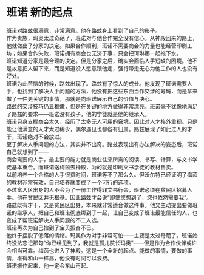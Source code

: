 # 班诺 新的起点
班诺对路兹很满意，非常满意。他在路兹身上看到了自己的影子。  
作为贵族，玛奥太过奇葩了，班诺对与他合作完全没有信心。从神殿回来的路上，他就做出了分家的决定。如果合作顺利，班诺不需要商会的力量也能经营印刷工坊；如果合作失败，班诺拥有商会也无济于事，只会把珂琳娜一起拖下水。  
班诺知道分家是最合理的决定。但是分家之后，确实会面临人手短缺的困境。他不是故意把人留下来，而是知道没人愿意跟他走，强行带走无心为他工作的人也没有好处。  
班诺为此苦恼的时候，路兹出现了。路兹有了惊人的成长。他发现了班诺需要人手，也找到了解决人手问题的方法，他没有把这些东西当作交涉的筹码，而是拿来做了一件更关键的事情，那就是向班诺展示自己的价值与决心。  
路兹的交涉技巧仍显稚嫩，但是在关键的地方做得非常漂亮。班诺毫不犹豫地满足了路兹的要求——班诺没有孩子，他的学徒就是他的继承人。  
班诺只身支撑商会太久，经历了太多无人可用的窘境，因此对人才格外重视。只是能让他满意的人才太过稀少，偶尔遇见也都各有归属。路兹展现了如此过人的才干，班诺绝对不会放过。  
至于解决人手问题的方法，其实并不出奇。路兹表现出有办法解决的姿态后，班诺自己就想到了——  
商会需要的人手，最主要的能力就是商业往来所需的阅读、书写、计算，与文书学徒基本重合。而班诺送梅茵去神殿，为的就是印刷文书学徒的教材售卖。  
以前培养一个合格的人手很费时间，班诺等不了那么久。但沃尔特已经证明了梅茵的教材非常有效，自己培养就变成了一个可行的选项。  
不过富人区出身的人不会为了一份工作得罪文书行会，班诺必须在贫民区招募人手。他在贫民区并无根基。因此路兹才会说“即使您想到了，您也依然需要我”。  
路兹既有才干，又是贫民区出身，本来就非常适合做这件事。他又主动提出要做班诺的继承人，把自己和班诺彻底绑到了一起，让自己变成了班诺最能信任的人，也变成了帮班诺解决人手问题的不二人选。  
班诺再次为自己捡到了宝贝振奋不已。  
他终于摆脱了低落的情绪。玛奥作为对手非常可怕——主要是太过奇葩了。班诺始终没法忘记那句“你已经见到了，我就是孤儿院长玛奥”——但是作为合作伙伴或许会相当可靠。梅茵也进入了神殿。这是一个全新的起点。能做的事情，要做的事情，堆得和山一样高，他没有时间可以浪费。  
班诺振作起来，他一定会东山再起。  


